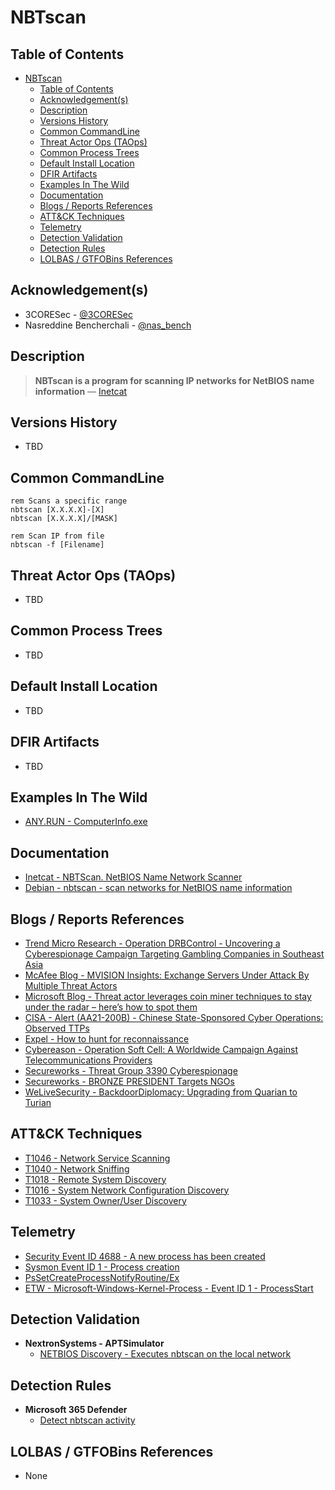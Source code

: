 # NBTscan

## Table of Contents

- [NBTscan](#nbtscan)
  - [Table of Contents](#table-of-contents)
  - [Acknowledgement(s)](#acknowledgements)
  - [Description](#description)
  - [Versions History](#versions-history)
  - [Common CommandLine](#common-commandline)
  - [Threat Actor Ops (TAOps)](#threat-actor-ops-taops)
  - [Common Process Trees](#common-process-trees)
  - [Default Install Location](#default-install-location)
  - [DFIR Artifacts](#dfir-artifacts)
  - [Examples In The Wild](#examples-in-the-wild)
  - [Documentation](#documentation)
  - [Blogs / Reports References](#blogs--reports-references)
  - [ATT&CK Techniques](#attck-techniques)
  - [Telemetry](#telemetry)
  - [Detection Validation](#detection-validation)
  - [Detection Rules](#detection-rules)
  - [LOLBAS / GTFOBins References](#lolbas--gtfobins-references)

## Acknowledgement(s)

- 3CORESec - [@3CORESec](https://twitter.com/3CORESec)
- Nasreddine Bencherchali - [@nas_bench](https://twitter.com/nas_bench)

## Description

> **NBTscan is a program for scanning IP networks for NetBIOS name information** — [Inetcat](https://web.archive.org/web/20120420121302/http://www.inetcat.net/software/nbtscan.html)

## Versions History

- TBD

## Common CommandLine

```batch
rem Scans a specific range
nbtscan [X.X.X.X]-[X]
nbtscan [X.X.X.X]/[MASK]

rem Scan IP from file
nbtscan -f [Filename]
```

## Threat Actor Ops (TAOps)

- TBD

## Common Process Trees

- TBD

## Default Install Location

- TBD

## DFIR Artifacts

- TBD

## Examples In The Wild

- [ANY.RUN - ComputerInfo.exe](https://app.any.run/tasks/32dd6491-6ed6-4ede-b702-51f1d6fcb396/)

## Documentation

- [Inetcat - NBTScan. NetBIOS Name Network Scanner](https://web.archive.org/web/20120420121302/http://www.inetcat.net/software/nbtscan.html)
- [Debian - nbtscan - scan networks for NetBIOS name information](https://manpages.debian.org/testing/nbtscan/nbtscan.1.en.html)

## Blogs / Reports References

- [Trend Micro Research - Operation DRBControl - Uncovering a Cyberespionage Campaign Targeting Gambling Companies in Southeast Asia](https://www.trendmicro.com/vinfo/us/security/news/cyber-attacks/operation-drbcontrol-uncovering-a-cyberespionage-campaign-targeting-gambling-companies-in-southeast-asia)
- [McAfee Blog - MVISION Insights: Exchange Servers Under Attack By Multiple Threat Actors](https://kc.mcafee.com/corporate/index?page=content&id=KB94743&locale=en_US)
- [Microsoft Blog - Threat actor leverages coin miner techniques to stay under the radar – here’s how to spot them](https://www.microsoft.com/security/blog/2020/11/30/threat-actor-leverages-coin-miner-techniques-to-stay-under-the-radar-heres-how-to-spot-them/)
- [CISA - Alert (AA21-200B) - Chinese State-Sponsored Cyber Operations: Observed TTPs](https://us-cert.cisa.gov/ncas/alerts/aa21-200b)
- [Expel - How to hunt for reconnaissance](https://expel.io/blog/how-to-hunt-for-reconnaissance/)
- [Cybereason - Operation Soft Cell: A Worldwide Campaign Against Telecommunications Providers](https://www.cybereason.com/blog/operation-soft-cell-a-worldwide-campaign-against-telecommunications-providers)
- [Secureworks - Threat Group 3390 Cyberespionage](https://www.secureworks.com/research/threat-group-3390-targets-organizations-for-cyberespionage)
- [Secureworks - BRONZE PRESIDENT Targets NGOs](https://www.secureworks.com/research/bronze-president-targets-ngos)
- [WeLiveSecurity - BackdoorDiplomacy: Upgrading from Quarian to Turian](https://www.welivesecurity.com/2021/06/10/backdoordiplomacy-upgrading-quarian-turian/)

## ATT&CK Techniques

- [T1046 - Network Service Scanning](https://attack.mitre.org/techniques/T1046)
- [T1040 - Network Sniffing](https://attack.mitre.org/techniques/T1040)
- [T1018 - Remote System Discovery](https://attack.mitre.org/techniques/T1018)
- [T1016 - System Network Configuration Discovery](https://attack.mitre.org/techniques/T1016)
- [T1033 - System Owner/User Discovery](https://attack.mitre.org/techniques/T1033)

## Telemetry

- [Security Event ID 4688 - A new process has been created](https://www.ultimatewindowssecurity.com/securitylog/encyclopedia/event.aspx?eventID=4688)
- [Sysmon Event ID 1 - Process creation](https://www.ultimatewindowssecurity.com/securitylog/encyclopedia/event.aspx?eventid=90001)
- [PsSetCreateProcessNotifyRoutine/Ex](https://docs.microsoft.com/en-us/windows-hardware/drivers/ddi/ntddk/nf-ntddk-pssetcreateprocessnotifyroutineex)
- [ETW - Microsoft-Windows-Kernel-Process - Event ID 1 - ProcessStart](https://github.com/nasbench/EVTX-ETW-Resources)

## Detection Validation

- **NextronSystems - APTSimulator**
  - [NETBIOS Discovery - Executes nbtscan on the local network](https://github.com/NextronSystems/APTSimulator/blob/master/test-sets/discovery/nbtscan.bat)

## Detection Rules

- **Microsoft 365 Defender**
  - [Detect nbtscan activity](https://github.com/microsoft/Microsoft-365-Defender-Hunting-Queries/blob/master/Discovery/detect-nbtscan-activity.md)

## LOLBAS / GTFOBins References

- None
